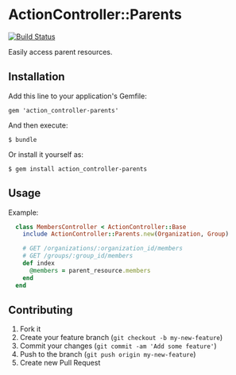 # ActionController::Parents

[![Build
Status](https://travis-ci.org/mcls/action_controller-parents.png?branch=master)](https://travis-ci.org/mcls/action_controller-parents)

Easily access parent resources.

## Installation

Add this line to your application's Gemfile:

    gem 'action_controller-parents'

And then execute:

    $ bundle

Or install it yourself as:

    $ gem install action_controller-parents

## Usage

Example: 

```ruby
  class MembersController < ActionController::Base
    include ActionController::Parents.new(Organization, Group)

    # GET /organizations/:organization_id/members
    # GET /groups/:group_id/members
    def index
      @members = parent_resource.members
    end
  end
```

## Contributing

1. Fork it
2. Create your feature branch (`git checkout -b my-new-feature`)
3. Commit your changes (`git commit -am 'Add some feature'`)
4. Push to the branch (`git push origin my-new-feature`)
5. Create new Pull Request
